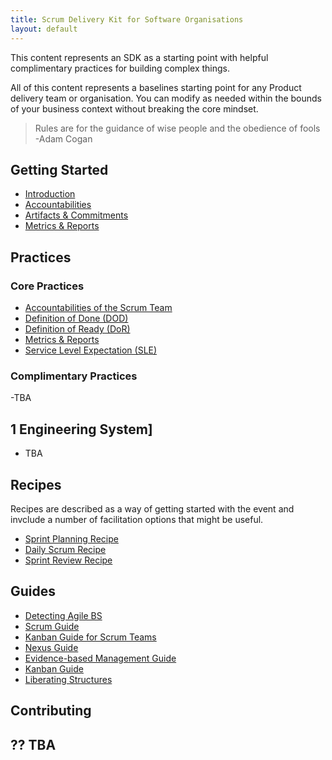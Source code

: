 ```yaml
---
title: Scrum Delivery Kit for Software Organisations
layout: default
---
```


This content represents an SDK as a starting point with helpful complimentary practices for building complex things.

All of this content represents a baselines starting point for any Product delivery team or organisation. You can modify as needed within the bounds of your business context without breaking the core mindset.

> Rules are for the guidance of wise people and the obedience of fools
> -Adam Cogan

## Getting Started

- [Introduction](introduction.md)
- [Accountabilities](accountabilities.md)
- [Artifacts & Commitments](commitments.md)
- [Metrics & Reports](metrics-reports.md)

## Practices

### Core Practices

- [Accountabilities of the Scrum Team](practices/core/Accountabilities-for-the-Scrum-Team.md)
- [Definition of Done (DOD)](practices/core/Definition-of-Done-DoD.md)
- [Definition of Ready (DoR)](practices/core/Definition-of-Ready-DoR.md)
- [Metrics & Reports](practices/core/Metrics-Reports.md)
- [Service Level Expectation (SLE)](practices/core/Service-Level-Expectation-SLE.md)

### Complimentary Practices

-TBA

## 1 Engineering System]

- TBA

## Recipes

Recipes are described as a way of getting started with the event and invclude a number of facilitation options that might be useful.

- [Sprint Planning Recipe](recipes/Sprint-Planning-Recipe.md)
- [Daily Scrum Recipe](recipes/Daily-Scrum-Recipe.md)
- [Sprint Review Recipe](recipes/Sprint-Review-Recipe.md)

## Guides

- [Detecting Agile BS](Guides/Detecting-Agile-BS.md)
- [Scrum Guide](Guides/scrum-guide.md)
- [Kanban Guide for Scrum Teams](Guides/Kanban-Guide-for-Scrum-Teams.md)
- [Nexus Guide](Guides/Nexus-Framework.md)
- [Evidence-based Management Guide](Guides/Evidence-based-Management-Guide.md)
- [Kanban Guide](Guides/Kanban-Guide.md)
- [Liberating Structures](Guides/Liberating-Structures.md)


## Contributing

?? TBA
- 


